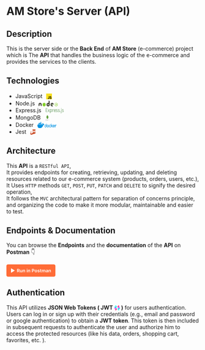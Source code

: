 # AM Store's Server (API)

## Description

This is the server side or the **Back End** of **AM Store** (e-commerce) project which is The **API**
that handles the business logic of the e-commerce and provides the services to the clients.

## Technologies

- JavaScript <img src="./icons_readme/javascript.svg" style="width: 15px;height: 15px; transform: translate(6px, 3px)">
- Node.js <img src="./icons_readme/nodejs.svg" style="width: 50px;height: 16px; transform: translate(6px, 3px)">
- Express.js <img src="./icons_readme/express.jpg" style="width: 50px;height: 15px; transform: translate(6px, 3px)">
- MongoDB <img src="./icons_readme/mongodb.svg" style="width: 16px;height: 16px; transform: translate(6px, 3px)">
- Docker <img src="./icons_readme/docker.svg" style="width: 50px;height: 16px; transform: translate(6px, 3px)">
- Jest <img src="./icons_readme/jest.svg" style="width: 15px;height: 15px; transform: translate(6px, 3px)">

## Architecture

This **API** is a `RESTful API`, <br>
It provides endpoints for creating, retrieving, updating, and deleting resources
related to our e-commerce system (products, orders, users, etc.), <br>
It Uses `HTTP` methods `GET`, `POST`, `PUT`, `PATCH` and `DELETE` to signify the desired operation, <br>
It follows the `MVC` architectural pattern for separation of concerns principle,
and organizing the code to make it more modular, maintainable and easier to test.

## Endpoints & Documentation

You can browse the **Endpoints** and the **documentation** of the **API** on **Postman** 👇

[<img src="./icons_readme/postman-button.svg" alt="Run In Postman" style="width: 128px; height: 32px; transform: translateY(4px)">](https://app.getpostman.com/run-collection/27040994-2b37c7cf-3a2d-4022-9dfa-6b850399d269?action=collection%2Ffork&source=rip_markdown&collection-url=entityId%3D27040994-2b37c7cf-3a2d-4022-9dfa-6b850399d269%26entityType%3Dcollection%26workspaceId%3Db9135996-e8d9-4c02-bc81-d0b278bfc9ff)

## Authentication

This API utilizes **JSON Web Tokens ( JWT <img src="./icons_readme/jwt.svg" alt="JWT Icon" style="width: 15px; height: 15px; transform: translateY(3px)"> )** for users authentication. <br>
Users can log in or sign up with their credentials (e.g., email and password or google authentication)
to obtain a **JWT token**.
This token is then included in subsequent requests to authenticate the user and authorize him to access
the protected resources (like his data, orders, shopping cart, favorites, etc. ).

